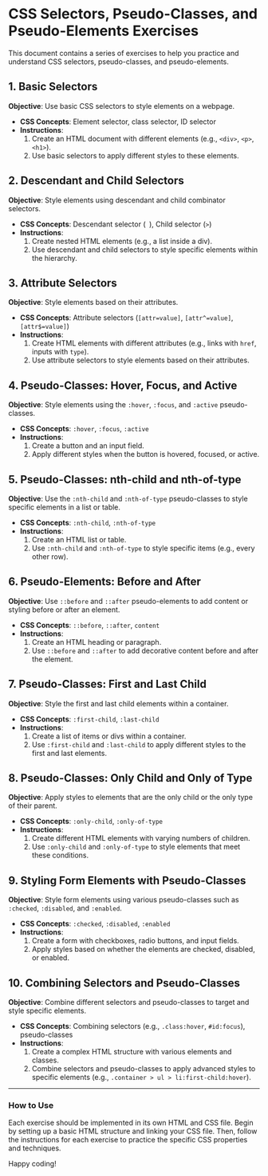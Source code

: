 # CSS Selectors, Pseudo-Classes, and Pseudo-Elements Exercises

This document contains a series of exercises to help you practice and understand CSS selectors, pseudo-classes, and pseudo-elements.

## 1. Basic Selectors
**Objective**: Use basic CSS selectors to style elements on a webpage.

- **CSS Concepts**: Element selector, class selector, ID selector
- **Instructions**:
  1. Create an HTML document with different elements (e.g., `<div>`, `<p>`, `<h1>`).
  2. Use basic selectors to apply different styles to these elements.

## 2. Descendant and Child Selectors
**Objective**: Style elements using descendant and child combinator selectors.

- **CSS Concepts**: Descendant selector (` `), Child selector (`>`)
- **Instructions**:
  1. Create nested HTML elements (e.g., a list inside a div).
  2. Use descendant and child selectors to style specific elements within the hierarchy.

## 3. Attribute Selectors
**Objective**: Style elements based on their attributes.

- **CSS Concepts**: Attribute selectors (`[attr=value]`, `[attr^=value]`, `[attr$=value]`)
- **Instructions**:
  1. Create HTML elements with different attributes (e.g., links with `href`, inputs with `type`).
  2. Use attribute selectors to style elements based on their attributes.

## 4. Pseudo-Classes: Hover, Focus, and Active
**Objective**: Style elements using the `:hover`, `:focus`, and `:active` pseudo-classes.

- **CSS Concepts**: `:hover`, `:focus`, `:active`
- **Instructions**:
  1. Create a button and an input field.
  2. Apply different styles when the button is hovered, focused, or active.

## 5. Pseudo-Classes: nth-child and nth-of-type
**Objective**: Use the `:nth-child` and `:nth-of-type` pseudo-classes to style specific elements in a list or table.

- **CSS Concepts**: `:nth-child`, `:nth-of-type`
- **Instructions**:
  1. Create an HTML list or table.
  2. Use `:nth-child` and `:nth-of-type` to style specific items (e.g., every other row).

## 6. Pseudo-Elements: Before and After
**Objective**: Use `::before` and `::after` pseudo-elements to add content or styling before or after an element.

- **CSS Concepts**: `::before`, `::after`, `content`
- **Instructions**:
  1. Create an HTML heading or paragraph.
  2. Use `::before` and `::after` to add decorative content before and after the element.

## 7. Pseudo-Classes: First and Last Child
**Objective**: Style the first and last child elements within a container.

- **CSS Concepts**: `:first-child`, `:last-child`
- **Instructions**:
  1. Create a list of items or divs within a container.
  2. Use `:first-child` and `:last-child` to apply different styles to the first and last elements.

## 8. Pseudo-Classes: Only Child and Only of Type
**Objective**: Apply styles to elements that are the only child or the only type of their parent.

- **CSS Concepts**: `:only-child`, `:only-of-type`
- **Instructions**:
  1. Create different HTML elements with varying numbers of children.
  2. Use `:only-child` and `:only-of-type` to style elements that meet these conditions.

## 9. Styling Form Elements with Pseudo-Classes
**Objective**: Style form elements using various pseudo-classes such as `:checked`, `:disabled`, and `:enabled`.

- **CSS Concepts**: `:checked`, `:disabled`, `:enabled`
- **Instructions**:
  1. Create a form with checkboxes, radio buttons, and input fields.
  2. Apply styles based on whether the elements are checked, disabled, or enabled.

## 10. Combining Selectors and Pseudo-Classes
**Objective**: Combine different selectors and pseudo-classes to target and style specific elements.

- **CSS Concepts**: Combining selectors (e.g., `.class:hover`, `#id:focus`), pseudo-classes
- **Instructions**:
  1. Create a complex HTML structure with various elements and classes.
  2. Combine selectors and pseudo-classes to apply advanced styles to specific elements (e.g., `.container > ul > li:first-child:hover`).

---

### How to Use

Each exercise should be implemented in its own HTML and CSS file. Begin by setting up a basic HTML structure and linking your CSS file. Then, follow the instructions for each exercise to practice the specific CSS properties and techniques.

Happy coding!
